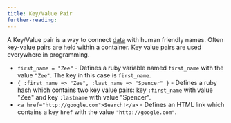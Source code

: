 ```yaml
---
title: Key/Value Pair
further-reading:
---
```

A Key/Value pair is a way to connect [data](/data) with human friendly names. Often key-value pairs are held within a container. Key value pairs are used everywhere in programming.

* `first_name = "Zee"` - Defines a ruby variable named `first_name` with the value `"Zee"`. The key in this case is `first_name`.
* `{ :first_name => "Zee", :last_name => "Spencer" }` - Defines a ruby [hash](/hash-map-datatype) which contains two key value pairs: key `:first_name` with value "Zee"  and key `:lastname` with value "Spencer".
* `<a href="http://google.com">Search!</a>` - Defines an HTML link which contains a key `href` with the value `"http://google.com"`.
